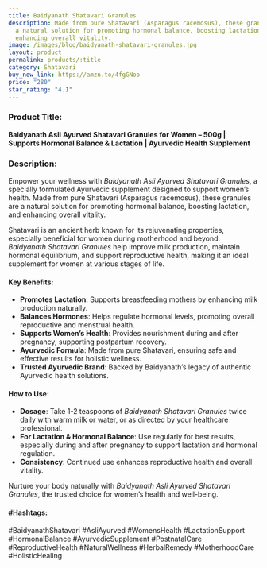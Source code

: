 ```yaml
---
title: Baidyanath Shatavari Granules
description: Made from pure Shatavari (Asparagus racemosus), these granules are
  a natural solution for promoting hormonal balance, boosting lactation, and
  enhancing overall vitality.
image: /images/blog/baidyanath-shatavari-granules.jpg
layout: product
permalink: products/:title
category: Shatavari
buy_now_link: https://amzn.to/4fgGNoo
price: "280"
star_rating: "4.1"
---
```

### Product Title:
**Baidyanath Asli Ayurved Shatavari Granules for Women – 500g | Supports Hormonal Balance & Lactation | Ayurvedic Health Supplement**

### Description:
Empower your wellness with *Baidyanath Asli Ayurved Shatavari Granules*, a specially formulated Ayurvedic supplement designed to support women’s health. Made from pure Shatavari (Asparagus racemosus), these granules are a natural solution for promoting hormonal balance, boosting lactation, and enhancing overall vitality.

Shatavari is an ancient herb known for its rejuvenating properties, especially beneficial for women during motherhood and beyond. *Baidyanath Shatavari Granules* help improve milk production, maintain hormonal equilibrium, and support reproductive health, making it an ideal supplement for women at various stages of life.

#### Key Benefits:
- **Promotes Lactation**: Supports breastfeeding mothers by enhancing milk production naturally.
- **Balances Hormones**: Helps regulate hormonal levels, promoting overall reproductive and menstrual health.
- **Supports Women’s Health**: Provides nourishment during and after pregnancy, supporting postpartum recovery.
- **Ayurvedic Formula**: Made from pure Shatavari, ensuring safe and effective results for holistic wellness.
- **Trusted Ayurvedic Brand**: Backed by Baidyanath’s legacy of authentic Ayurvedic health solutions.

#### How to Use:
- **Dosage**: Take 1-2 teaspoons of *Baidyanath Shatavari Granules* twice daily with warm milk or water, or as directed by your healthcare professional.
- **For Lactation & Hormonal Balance**: Use regularly for best results, especially during and after pregnancy to support lactation and hormonal regulation.
- **Consistency**: Continued use enhances reproductive health and overall vitality.

Nurture your body naturally with *Baidyanath Asli Ayurved Shatavari Granules*, the trusted choice for women’s health and well-being.

#### #Hashtags:
#BaidyanathShatavari #AsliAyurved #WomensHealth #LactationSupport #HormonalBalance #AyurvedicSupplement #PostnatalCare #ReproductiveHealth #NaturalWellness #HerbalRemedy #MotherhoodCare #HolisticHealing

